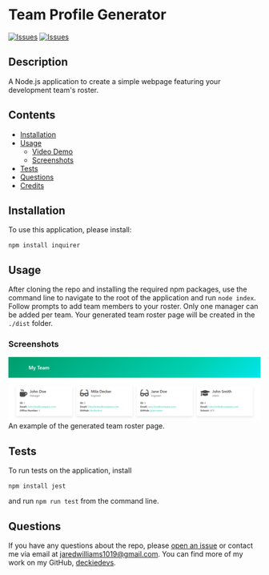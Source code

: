 # Team Profile Generator
[![Issues](https://img.shields.io/github/issues/deckiedevs/team-profile-generator)](https://github.com/deckiedevs/team-profile-generator/issues) [![Issues](https://img.shields.io/github/contributors/deckiedevs/team-profile-generator)](https://github.com/deckiedevs/team-profile-generator/graphs/contributors) 

## Description
A Node.js application to create a simple webpage featuring your development team's roster.

## Contents
* [Installation](#Installation)
* [Usage](#Usage)
   * [Video Demo](#Video-Demo)
   * [Screenshots](#Screenshots)
* [Tests](#Tests)
* [Questions](#Questions)
* [Credits](#Credits)


## Installation
To use this application, please install: 
```
npm install inquirer
```
    
## Usage
After cloning the repo and installing the required npm packages, use the command line to navigate to the root of the application and run `node index`.  Follow prompts to add team members to your roster.  Only one manager can be added per team.  Your generated team roster page will be created in the `./dist` folder. 

### Screenshots
![Page Screenshot](./assets/images/generated-page-screenshot.png)
An example of the generated team roster page.


## Tests
To run tests on the application, install
```
npm install jest
```

and run `npm run test` from the command line.
    
## Questions
If you have any questions about the repo, please [open an issue](https://github.com/deckiedevs/team-profile-generator/issues) or contact me via email at jaredwilliams1019@gmail.com. You can find more of my work on my GitHub, [deckiedevs](https://github.com/JaredW1911/Module-10).
    


